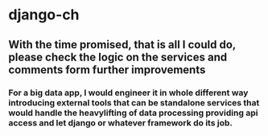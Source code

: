 # django-ch

## With the time promised, that is all I could do, please check the logic on the services and comments form further improvements

### For a big data app, I would engineer it in whole different way introducing external tools that can be standalone services that would handle the heavylifting of data processing providing api access and let django or whatever framework do its job.
